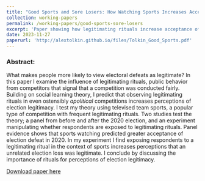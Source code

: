 ```yaml
---
title: "Good Sports and Sore Losers: How Watching Sports Increases Acceptance of Election Losses"
collection: working-papers
permalink: /working-papers/good-sports-sore-losers
excerpt: 'Paper showing how legitimating rituals increase acceptance of election defeats'
date: 2023-11-27
paperurl: 'http://alextolkin.github.io/files/Tolkin_Good_Sports.pdf'
---
```

### Abstract:
What makes people more likely to view electoral defeats as legitimate? In this paper I examine the influence of legitimating rituals, public behavior from competitors that signal that a competition was conducted fairly. Building on social learning theory, I predict that observing legitimating rituals in even ostensibly *apolitical* competitions increases perceptions of election legitimacy. I test my theory using televised team sports, a popular type of competition with frequent legitimating rituals. Two studies test the theory; a panel from before and after the 2020 election, and an experiment manipulating whether respondents are exposed to legitimating rituals. Panel evidence shows that sports watching predicted greater acceptance of election defeat in 2020. In my experiment I find exposing respondents to a legitimating ritual in the context of sports increases perceptions that an unrelated election loss was legitimate. I conclude by discussing the importance of rituals for perceptions of election legitimacy.

[Download paper here](http://alextolkin.github.io/files/Tolkin_Good_Sports.pdf)
